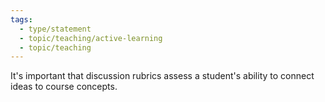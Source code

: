 ```yaml
---
tags:
  - type/statement
  - topic/teaching/active-learning
  - topic/teaching
---
```

It's important that discussion rubrics assess a student's ability to connect ideas to course concepts.